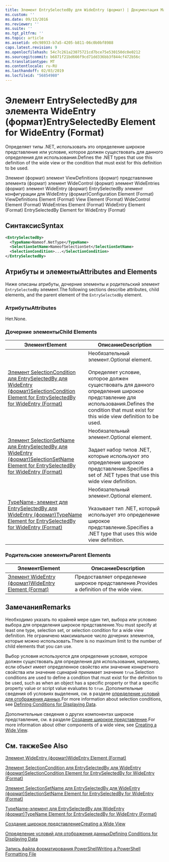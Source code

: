 ```yaml
---
title: Элемент EntrySelectedBy для WideEntry (формат) | Документация Майкрософт
ms.custom: ''
ms.date: 09/13/2016
ms.reviewer: ''
ms.suite: ''
ms.tgt_pltfrm: ''
ms.topic: article
ms.assetid: e0c98933-b7a5-4205-b811-06c0b0bf8988
caps.latest.revision: 9
ms.openlocfilehash: 54c7c261a23075721cd7bce75e530150dc0e0212
ms.sourcegitcommit: b6871f21bd666f9cd71dd336bb3f844cf472b56c
ms.translationtype: MT
ms.contentlocale: ru-RU
ms.lasthandoff: 02/03/2019
ms.locfileid: "56854980"
---
```

# <a name="entryselectedby-element-for-wideentry-format"></a><span data-ttu-id="15cff-102">Элемент EntrySelectedBy для элемента WideEntry (формат)</span><span class="sxs-lookup"><span data-stu-id="15cff-102">EntrySelectedBy Element for WideEntry (Format)</span></span>

<span data-ttu-id="15cff-103">Определяет типы .NET, использовать это определение широкое представление или условие, которое должен существовать для данного определения для использования.</span><span class="sxs-lookup"><span data-stu-id="15cff-103">Defines the .NET types that use this definition of the wide view or the condition that must exist for this definition to be used.</span></span>

<span data-ttu-id="15cff-104">Элемент (формат) элемент ViewDefinitions (формат) представление элемента (формат) элемент WideControl (формат) элемент WideEntries (формат) элемент WideEntry (формат) EntrySelectedBy элемент конфигурации для WideEntry (формат)</span><span class="sxs-lookup"><span data-stu-id="15cff-104">Configuration Element (Format) ViewDefinitions Element (Format) View Element (Format) WideControl Element (Format) WideEntries Element (Format) WideEntry Element (Format) EntrySelectedBy Element for WideEntry (Format)</span></span>

## <a name="syntax"></a><span data-ttu-id="15cff-105">Синтаксис</span><span class="sxs-lookup"><span data-stu-id="15cff-105">Syntax</span></span>

```xml
<EntrySelectedBy>
  <TypeName>Nameof.NetType</TypeName>
  <SelectionSetName>NameofSelectionSet</SelectionSetName>
  <SelectionCondition>...</SelectionCondition>
</EntrySelectedBy>
```

## <a name="attributes-and-elements"></a><span data-ttu-id="15cff-106">Атрибуты и элементы</span><span class="sxs-lookup"><span data-stu-id="15cff-106">Attributes and Elements</span></span>

<span data-ttu-id="15cff-107">Ниже описаны атрибуты, дочерние элементы и родительский элемент `EntrySelectedBy` элемент.</span><span class="sxs-lookup"><span data-stu-id="15cff-107">The following sections describe attributes, child elements, and the parent element of the `EntrySelectedBy` element.</span></span>

### <a name="attributes"></a><span data-ttu-id="15cff-108">Атрибуты</span><span class="sxs-lookup"><span data-stu-id="15cff-108">Attributes</span></span>

<span data-ttu-id="15cff-109">Нет.</span><span class="sxs-lookup"><span data-stu-id="15cff-109">None.</span></span>

### <a name="child-elements"></a><span data-ttu-id="15cff-110">Дочерние элементы</span><span class="sxs-lookup"><span data-stu-id="15cff-110">Child Elements</span></span>

|<span data-ttu-id="15cff-111">Элемент</span><span class="sxs-lookup"><span data-stu-id="15cff-111">Element</span></span>|<span data-ttu-id="15cff-112">Описание</span><span class="sxs-lookup"><span data-stu-id="15cff-112">Description</span></span>|
|-------------|-----------------|
|[<span data-ttu-id="15cff-113">Элемент SelectionCondition для EntrySelectedBy для WideEntry (формат)</span><span class="sxs-lookup"><span data-stu-id="15cff-113">SelectionCondition Element for EntrySelectedBy for WideEntry (Format)</span></span>](./selectioncondition-element-for-entryselectedby-for-widecontrol-format.md)|<span data-ttu-id="15cff-114">Необязательный элемент.</span><span class="sxs-lookup"><span data-stu-id="15cff-114">Optional element.</span></span><br /><br /> <span data-ttu-id="15cff-115">Определяет условие, которое должен существовать для данного определения широкое представление для использования.</span><span class="sxs-lookup"><span data-stu-id="15cff-115">Defines the condition that must exist for this wide view definition to be used.</span></span>|
|[<span data-ttu-id="15cff-116">Элемент SelectionSetName для EntrySelectedBy для WideEntry (формат)</span><span class="sxs-lookup"><span data-stu-id="15cff-116">SelectionSetName Element for EntrySelectedBy for WideEntry (Format)</span></span>](./selectionsetname-element-for-entryselectedby-for-widecontrol-format.md)|<span data-ttu-id="15cff-117">Необязательный элемент.</span><span class="sxs-lookup"><span data-stu-id="15cff-117">Optional element.</span></span><br /><br /> <span data-ttu-id="15cff-118">Задает набор типов .NET, которые используют это определение широкое представление.</span><span class="sxs-lookup"><span data-stu-id="15cff-118">Specifies a set of .NET types that use this wide view definition.</span></span>|
|[<span data-ttu-id="15cff-119">TypeName-элемент для EntrySelectedBy для WideEntry (формат)</span><span class="sxs-lookup"><span data-stu-id="15cff-119">TypeName Element for EntrySelectedBy for WideEntry (Format)</span></span>](./typename-element-for-entryselectedby-for-wideentry-format.md)|<span data-ttu-id="15cff-120">Необязательный элемент.</span><span class="sxs-lookup"><span data-stu-id="15cff-120">Optional element.</span></span><br /><br /> <span data-ttu-id="15cff-121">Указывает тип .NET, который использует это определение широкое представление.</span><span class="sxs-lookup"><span data-stu-id="15cff-121">Specifies a .NET type that uses this wide view definition.</span></span>|

### <a name="parent-elements"></a><span data-ttu-id="15cff-122">Родительские элементы</span><span class="sxs-lookup"><span data-stu-id="15cff-122">Parent Elements</span></span>

|<span data-ttu-id="15cff-123">Элемент</span><span class="sxs-lookup"><span data-stu-id="15cff-123">Element</span></span>|<span data-ttu-id="15cff-124">Описание</span><span class="sxs-lookup"><span data-stu-id="15cff-124">Description</span></span>|
|-------------|-----------------|
|[<span data-ttu-id="15cff-125">Элемент WideEntry (формат)</span><span class="sxs-lookup"><span data-stu-id="15cff-125">WideEntry Element (Format)</span></span>](./wideentry-element-for-widecontrol-format.md)|<span data-ttu-id="15cff-126">Предоставляет определение широкое представление.</span><span class="sxs-lookup"><span data-stu-id="15cff-126">Provides a definition of the wide view.</span></span>|

## <a name="remarks"></a><span data-ttu-id="15cff-127">Замечания</span><span class="sxs-lookup"><span data-stu-id="15cff-127">Remarks</span></span>

<span data-ttu-id="15cff-128">Необходимо указать по крайней мере один тип, выбора или условию выбора для определения широкое представление.</span><span class="sxs-lookup"><span data-stu-id="15cff-128">You must specify at least one type, selection set, or selection condition for a wide view definition.</span></span> <span data-ttu-id="15cff-129">Не ограничено максимальное число дочерних элементов, которые можно использовать.</span><span class="sxs-lookup"><span data-stu-id="15cff-129">There is no maximum limit to the number of child elements that you can use.</span></span>

<span data-ttu-id="15cff-130">Выбор условия используются для определения условия, которое должен существовать для определения для использования, например, если объект имеет определенное свойство или значение конкретного свойства или значение сценарий принимает значение `true`.</span><span class="sxs-lookup"><span data-stu-id="15cff-130">Selection conditions are used to define a condition that must exist for the definition to be used, such as when an object has a specific property or that a specific property value or script value evaluates to `true`.</span></span> <span data-ttu-id="15cff-131">Дополнительные сведения об условиях выделения, см. в разделе [определение условий для отображения данных](./defining-conditions-for-displaying-data.md).</span><span class="sxs-lookup"><span data-stu-id="15cff-131">For more information about selection conditions, see [Defining Conditions for Displaying Data](./defining-conditions-for-displaying-data.md).</span></span>

<span data-ttu-id="15cff-132">Дополнительные сведения о других компонентах широкое представление, см. в разделе [Создание широкое представление](./creating-a-wide-view.md).</span><span class="sxs-lookup"><span data-stu-id="15cff-132">For more information about other components of a wide view, see [Creating a Wide View](./creating-a-wide-view.md).</span></span>

## <a name="see-also"></a><span data-ttu-id="15cff-133">См. также</span><span class="sxs-lookup"><span data-stu-id="15cff-133">See Also</span></span>

[<span data-ttu-id="15cff-134">Элемент WideEntry (формат)</span><span class="sxs-lookup"><span data-stu-id="15cff-134">WideEntry Element (Format)</span></span>](./wideentry-element-for-widecontrol-format.md)

[<span data-ttu-id="15cff-135">Элемент SelectionCondition для EntrySelectedBy для WideEntry (формат)</span><span class="sxs-lookup"><span data-stu-id="15cff-135">SelectionCondition Element for EntrySelectedBy for WideEntry (Format)</span></span>](./selectioncondition-element-for-entryselectedby-for-widecontrol-format.md)

[<span data-ttu-id="15cff-136">Элемент SelectionSetName для EntrySelectedBy для WideEntry (формат)</span><span class="sxs-lookup"><span data-stu-id="15cff-136">SelectionSetName Element for EntrySelectedBy for WideEntry (Format)</span></span>](./selectionsetname-element-for-entryselectedby-for-widecontrol-format.md)

[<span data-ttu-id="15cff-137">TypeName-элемент для EntrySelectedBy для WideEntry (формат)</span><span class="sxs-lookup"><span data-stu-id="15cff-137">TypeName Element for EntrySelectedBy for WideEntry (Format)</span></span>](./typename-element-for-entryselectedby-for-wideentry-format.md)

[<span data-ttu-id="15cff-138">Создание широкое представление</span><span class="sxs-lookup"><span data-stu-id="15cff-138">Creating a Wide View</span></span>](./creating-a-wide-view.md)

[<span data-ttu-id="15cff-139">Определение условий для отображения данных</span><span class="sxs-lookup"><span data-stu-id="15cff-139">Defining Conditions for Displaying Data</span></span>](./defining-conditions-for-displaying-data.md)

[<span data-ttu-id="15cff-140">Запись файла форматирования PowerShell</span><span class="sxs-lookup"><span data-stu-id="15cff-140">Writing a PowerShell Formatting File</span></span>](./writing-a-powershell-formatting-file.md)
